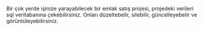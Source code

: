 Bir çok yerde işinize yarayabilecek bir emlak satış projesi, projedeki verileri sql veritabanına çekebilirsiniz. Onları düzeltebelir, silebilir, güncelleyebelir ve görüntüleyebilirsiniz.
